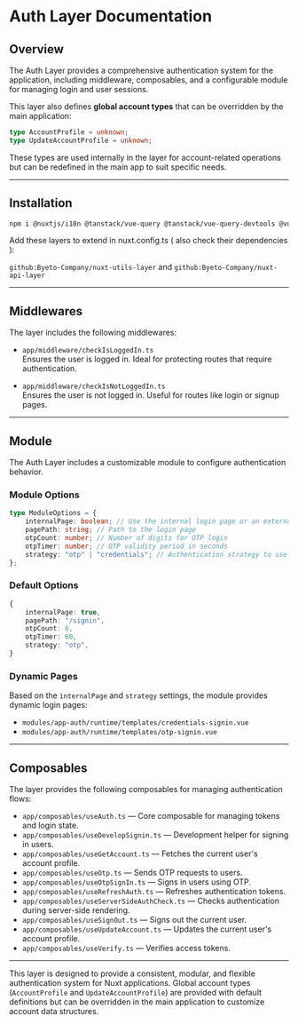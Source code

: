 # Auth Layer Documentation

## Overview

The Auth Layer provides a comprehensive authentication system for the application, including middleware, composables, and a configurable module for managing login and user sessions.

This layer also defines **global account types** that can be overridden by the main application:

```ts
type AccountProfile = unknown;
type UpdateAccountProfile = unknown;
```

These types are used internally in the layer for account-related operations but can be redefined in the main app to suit specific needs.

---

## Installation

```bash
npm i @nuxtjs/i18n @tanstack/vue-query @tanstack/vue-query-devtools @vueuse/integrations @vueuse/nuxt @vueuse/router axios
```

Add these layers to extend in nuxt.config.ts ( also check their dependencies ):

`github:Byeto-Company/nuxt-utils-layer` and `github:Byeto-Company/nuxt-api-layer`

---

## Middlewares

The layer includes the following middlewares:

-   `app/middleware/checkIsLoggedIn.ts`  
    Ensures the user is logged in. Ideal for protecting routes that require authentication.

-   `app/middleware/checkIsNotLoggedIn.ts`  
    Ensures the user is not logged in. Useful for routes like login or signup pages.

---

## Module

The Auth Layer includes a customizable module to configure authentication behavior.

### Module Options

```ts
type ModuleOptions = {
    internalPage: boolean; // Use the internal login page or an external page
    pagePath: string; // Path to the login page
    otpCount: number; // Number of digits for OTP login
    otpTimer: number; // OTP validity period in seconds
    strategy: "otp" | "credentials"; // Authentication strategy to use
};
```

### Default Options

```ts
{
    internalPage: true,
    pagePath: "/signin",
    otpCount: 6,
    otpTimer: 60,
    strategy: "otp",
}
```

### Dynamic Pages

Based on the `internalPage` and `strategy` settings, the module provides dynamic login pages:

-   `modules/app-auth/runtime/templates/credentials-signin.vue`
-   `modules/app-auth/runtime/templates/otp-signin.vue`

---

## Composables

The layer provides the following composables for managing authentication flows:

-   `app/composables/useAuth.ts` — Core composable for managing tokens and login state.
-   `app/composables/useDevelopSignin.ts` — Development helper for signing in users.
-   `app/composables/useGetAccount.ts` — Fetches the current user's account profile.
-   `app/composables/useOtp.ts` — Sends OTP requests to users.
-   `app/composables/useOtpSignIn.ts` — Signs in users using OTP.
-   `app/composables/useRefreshAuth.ts` — Refreshes authentication tokens.
-   `app/composables/useServerSideAuthCheck.ts` — Checks authentication during server-side rendering.
-   `app/composables/useSignOut.ts` — Signs out the current user.
-   `app/composables/useUpdateAccount.ts` — Updates the current user's account profile.
-   `app/composables/useVerify.ts` — Verifies access tokens.

---

This layer is designed to provide a consistent, modular, and flexible authentication system for Nuxt applications. Global account types (`AccountProfile` and `UpdateAccountProfile`) are provided with default definitions but can be overridden in the main application to customize account data structures.
